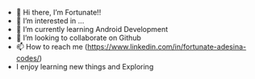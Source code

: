 - 👋 Hi there, I’m Fortunate!!
- 👀 I’m interested in ...
- 🌱 I’m currently learning Android Development
- 💞️ I’m looking to collaborate on Github
- 📫 How to reach me (https://www.linkedin.com/in/fortunate-adesina-codes/)
- I enjoy learning new things and Exploring


